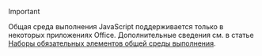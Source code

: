 > [!IMPORTANT]
> Общая среда выполнения JavaScript поддерживается только в некоторых приложениях Office. Дополнительные сведения см. в статье [Наборы обязательных элементов общей среды выполнения](/javascript/api/requirement-sets/shared-runtime-requirement-sets).
